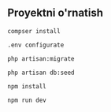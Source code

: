 ## Proyektni o'rnatish

```
compser install
```

```
.env configurate
```

```
php artisan:migrate
```

```
php artisan db:seed
```

```
npm install
```

```
npm run dev
```